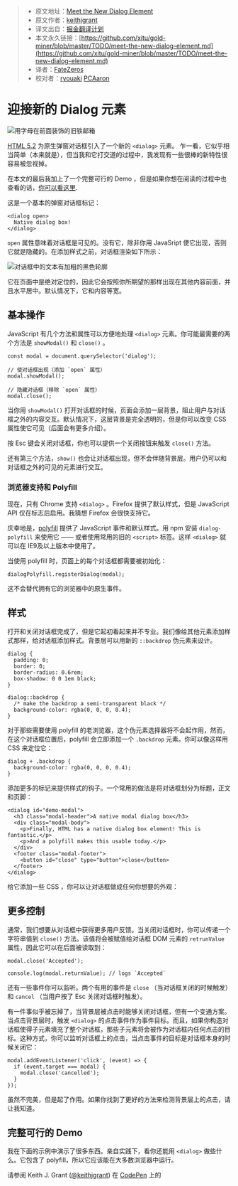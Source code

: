 > * 原文地址：[Meet the New Dialog Element](https://keithjgrant.com/posts/2018/meet-the-new-dialog-element/?utm_source=frontendfocus&utm_medium=email)
> * 原文作者：[keithjgrant](https://keithjgrant.com/)
> * 译文出自：[掘金翻译计划](https://github.com/xitu/gold-miner)
> * 本文永久链接：[https://github.com/xitu/gold-miner/blob/master/TODO/meet-the-new-dialog-element.md](https://github.com/xitu/gold-miner/blob/master/TODO/meet-the-new-dialog-element.md)
> * 译者：[FateZeros](https://github.com/fatezeros)
> * 校对者：[ryouaki](https://github.com/ryouaki) [PCAaron](https://github.com/PCAaron)

# 迎接新的 Dialog 元素

![用字母在前面装饰的旧铁邮箱](https://keithjgrant.com/images/2018/iron-mailbox.jpg)

[HTML 5.2](https://www.w3.org/TR/html52/) 为原生弹窗对话框引入了一个新的 `<dialog>` 元素。 乍一看，它似乎相当简单（本来就是），但当我和它打交道的过程中，我发现有一些很棒的新特性很容易被忽视掉。

在本文的最后我加上了一个完整可行的 Demo ，但是如果你想在阅读的过程中也查看的话，[你可以看这里](https://codepen.io/keithjgrant/pen/eyMMVL).

这是一个基本的弹窗对话框标记：

```
<dialog open>
  Native dialog box!
</dialog>
```

`open` 属性意味着对话框是可见的。没有它，除非你用 JavaSript 使它出现，否则它就是隐藏的。在添加样式之前，对话框渲染如下所示：

![对话框中的文本有加粗的黑色轮廓](https://keithjgrant.com/images/2018/native-dialog-basic.png)

它在页面中是绝对定位的，因此它会按照你所期望的那样出现在其他内容前面，并且水平居中。默认情况下，它和内容等宽。

## 基本操作

JavaScript 有几个方法和属性可以方便地处理 `<dialog>` 元素。你可能最需要的两个方法是 `showModal()` 和 `close()` 。

```
const modal = document.querySelector('dialog');

// 使对话框出现（添加 `open` 属性）
modal.showModal();

// 隐藏对话框（移除 `open` 属性）
modal.close();
```

当你用 `showModal()` 打开对话框的时候，页面会添加一层背景，阻止用户与对话框之外的内容交互。默认情况下，这层背景是完全透明的，但是你可以改变 CSS 属性使它可见（后面会有更多介绍）。

按 Esc 键会关闭对话框，你也可以提供一个关闭按钮来触发 `close()` 方法。

还有第三个方法，`show()` 也会让对话框出现，但不会伴随背景层。用户仍可以和对话框之外的可见的元素进行交互。

### 浏览器支持和 Polyfill

现在，只有 Chrome 支持 `<dialog>` 。Firefox 提供了默认样式，但是 JavaScript API 仅在标志后启用。我猜想 Firefox 会很快支持它。

庆幸地是，[polyfill](https://github.com/GoogleChrome/dialog-polyfill) 提供了 JavaScript 事件和默认样式。用 npm 安装 `dialog-polyfill` 来使用它 —— 或者使用常用的旧的 `<script>` 标签。这样 `<dialog>` 就可以在 IE9及以上版本中使用了。

当使用 polyfill 时，页面上的每个对话框都需要被初始化：

```
dialogPolyfill.registerDialog(modal);
```

这不会替代拥有它的浏览器中的原生事件。

## 样式

打开和关闭对话框完成了，但是它起初看起来并不专业。我们像给其他元素添加样式那样，给对话框添加样式。背景层可以用新的 `::backdrop` 伪元素来设计。

```
dialog {
  padding: 0;
  border: 0;
  border-radius: 0.6rem;
  box-shadow: 0 0 1em black;
}

dialog::backdrop {
  /* make the backdrop a semi-transparent black */
  background-color: rgba(0, 0, 0, 0.4);
}
```

对于那些需要使用 polyfill 的老浏览器，这个伪元素选择器将不会起作用，然而，在这个对话框位置后，polyfill 会立即添加一个 `.backdrop` 元素。你可以像这样用 CSS 来定位它：

```
dialog + .backdrop {
  background-color: rgba(0, 0, 0, 0.4);
}
```

添加更多的标记来提供样式的钩子。一个常用的做法是将对话框划分为标题，正文和页脚：

```
<dialog id="demo-modal">
  <h3 class="modal-header">A native modal dialog box</h3>
  <div class="modal-body">
    <p>Finally, HTML has a native dialog box element! This is fantastic.</p>
    <p>And a polyfill makes this usable today.</p>
  </div>
  <footer class="modal-footer">
    <button id="close" type="button">close</button>
  </footer>
</dialog>
```

给它添加一些 CSS ，你可以让对话框做成任何你想要的外观：

  

## 更多控制

通常，我们想要从对话框中获得更多用户反馈。当关闭对话框时，你可以传递一个字符串值到 `close()` 方法。该值将会被赋值给对话框 DOM 元素的 `retrunValue`属性，因此它可以在后面被读取到：

```
modal.close('Accepted');

console.log(modal.returnValue); // logs `Accepted`
```

还有一些事件你可以监听。两个有用的事件是 `close` （当对话框关闭的时候触发）和 `cancel` （当用户按了 Esc 关闭对话框时触发）。

有一件事似乎被忘掉了，当背景层被点击时能够关闭对话框，但有一个变通方案。当点击背景层时，触发 `<dialog>` 的点击事件作为事件目标。而且，如果你构造对话框使得子元素填充了整个对话框，那些子元素将会被作为对话框内任何点击的目标。这种方式，你可以监听对话框上的点击，当点击事件的目标是对话框本身的时候关闭它：

```
modal.addEventListener('click', (event) => {
  if (event.target === modal) {
    modal.close('cancelled');
  }
});
```

虽然不完美，但是起了作用。如果你找到了更好的方法来检测背景层上的点击，请让我知道。

## 完整可行的 Demo

我在下面的示例中演示了很多东西。亲自实践下，看你还能用 `<dialog>` 做些什么。它包含了 polyfill，所以它应该能在大多数浏览器中运行。

请参阅 Keith J. Grant ([@keithjgrant](https://codepen.io/keithjgrant)) 在 [CodePen](https://codepen.io) 上的 [<dialog>](https://codepen.io/keithjgrant/pen/eyMMVL/)。


---

> [掘金翻译计划](https://github.com/xitu/gold-miner) 是一个翻译优质互联网技术文章的社区，文章来源为 [掘金](https://juejin.im) 上的英文分享文章。内容覆盖 [Android](https://github.com/xitu/gold-miner#android)、[iOS](https://github.com/xitu/gold-miner#ios)、[前端](https://github.com/xitu/gold-miner#前端)、[后端](https://github.com/xitu/gold-miner#后端)、[区块链](https://github.com/xitu/gold-miner#区块链)、[产品](https://github.com/xitu/gold-miner#产品)、[设计](https://github.com/xitu/gold-miner#设计)、[人工智能](https://github.com/xitu/gold-miner#人工智能)等领域，想要查看更多优质译文请持续关注 [掘金翻译计划](https://github.com/xitu/gold-miner)、[官方微博](http://weibo.com/juejinfanyi)、[知乎专栏](https://zhuanlan.zhihu.com/juejinfanyi)。
